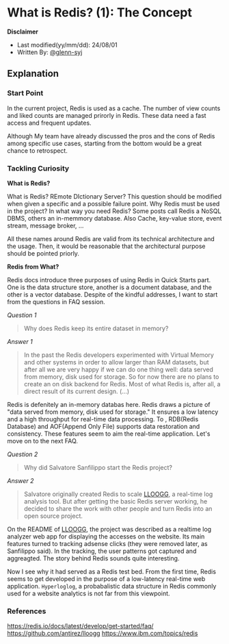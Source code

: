 # What is Redis? (1): The Concept

**Disclaimer**

- Last modified(yy/mm/dd): 24/08/01
- Written By: [@glenn-syj](https://github.com/glenn-syj)

## Explanation

### Start Point

In the current project, Redis is used as a cache. The number of view counts and liked counts are managed prirorly in Redis. These data need a fast access and frequent updates.

Although My team have already discussed the pros and the cons of Redis among specific use cases, starting from the bottom would be a great chance to retrospect.

### Tackling Curiosity

**What is Redis?**

What is Redis? REmote DIctionary Server? This question should be modified when given a specific and a possible failure point. Why Redis must be used in the project? In what way you need Redis? Some posts call Redis a NoSQL DBMS, others an in-memmory database. Also Cache, key-value store, event stream, message broker, ...

All these names around Redis are valid from its technical architecture and the usage. Then, it would be reasonable that the architectural purpose should be pointed priorly.

**Redis from What?**

Redis docs introduce three purposes of using Redis in Quick Starts part. One is the data structure store, another is a document database, and the other is a vector database. Despite of the kindful addresses, I want to start from the questions in FAQ session.

_Question 1_

> Why does Redis keep its entire dataset in memory?

_Answer 1_

> In the past the Redis developers experimented with Virtual Memory and other systems in order to allow larger than RAM datasets, but after all we are very happy if we can do one thing well: data served from memory, disk used for storage. So for now there are no plans to create an on disk backend for Redis. Most of what Redis is, after all, a direct result of its current design. (...)

Redis is defenitely an in-memory databas here. Redis draws a picture of "data served from memory, disk used for storage." It ensures a low latency and a high throughput for real-time data processing. To , RDB(Redis Database) and AOF(Append Only File) supports data restoration and consistency. These features seem to aim the real-time application. Let's move on to the next FAQ.

_Question 2_

> Why did Salvatore Sanfilippo start the Redis project?

_Answer 2_

> Salvatore originally created Redis to scale [LLOOGG](https://github.com/antirez/lloogg), a real-time log analysis tool. But after getting the basic Redis server working, he decided to share the work with other people and turn Redis into an open source project.

On the README of [LLOOGG](https://github.com/antirez/lloogg), the project was described as a realtime log analyzer web app for displaying the accesses on the website. Its main features turned to tracking adsense clicks (they were removed later, as Sanfilippo said). In the tracking, the user patterns got captured and aggreagted. The story behind Redis sounds quite interesting.

Now I see why it had served as a Redis test bed. From the first time, Redis seems to get developed in the purpose of a low-latency real-time web application. `Hyperloglog`, a probabalistic data structure in Redis commonly used for a website analytics is not far from this viewpoint.

### References

https://redis.io/docs/latest/develop/get-started/faq/
https://github.com/antirez/lloogg
https://www.ibm.com/topics/redis
